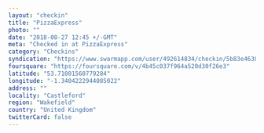 ```yaml
---
layout: "checkin"
title: "PizzaExpress"
photo: ""
date: "2018-08-27 12:45 +/-GMT"
meta: "Checked in at PizzaExpress"
category: "Checkins"
syndication: "https://www.swarmapp.com/user/492614834/checkin/5b83e463835c9a002cf51f6c"
foursquare: "https://foursquare.com/v/4b45c037f964a520d30f26e3"
latitude: "53.71001560779284"
longitude: "-1.3404222944085022"
address: ""
locality: "Castleford"
region: "Wakefield"
country: "United Kingdom"
twitterCard: false
---
```


